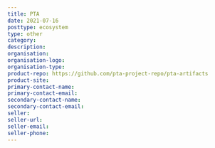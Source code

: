 ```yaml
---
title: PTA
date: 2021-07-16
posttype: ecosystem
type: other
category:
description:
organisation:
organisation-logo:
organisation-type:
product-repo: https://github.com/pta-project-repo/pta-artifacts
product-site:
primary-contact-name:
primary-contact-email:
secondary-contact-name:
secondary-contact-email:
seller:
seller-url:
seller-email:
seller-phone:
---
```

